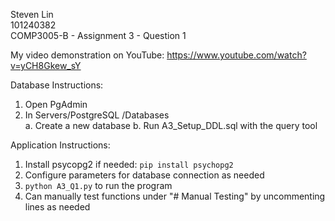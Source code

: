 Steven Lin  
101240382  
COMP3005-B - Assignment 3 - Question 1  

My video demonstration on YouTube: https://www.youtube.com/watch?v=yCH8Gkew_sY  

Database Instructions:
1. Open PgAdmin  
2. In Servers/PostgreSQL <version>/Databases  
    a. Create a new database
    b. Run A3_Setup_DDL.sql with the query tool

Application Instructions:
1. Install psycopg2 if needed: `pip install psychopg2`
2. Configure parameters for database connection as needed
3. `python A3_Q1.py` to run the program
4. Can manually test functions under "# Manual Testing" by uncommenting lines as needed